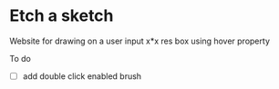 # Etch a sketch

Website for drawing on a user input x*x res box using hover property

To do

- [ ] add double click enabled brush 
